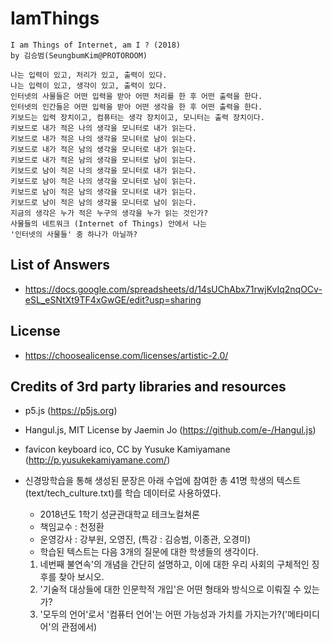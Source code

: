 # IamThings
```
I am Things of Internet, am I ? (2018)
by 김승범(SeungbumKim@PROTOROOM)

나는 입력이 있고, 처리가 있고, 출력이 있다.
나는 입력이 있고, 생각이 있고, 출력이 있다.
인터넷의 사물들은 어떤 입력을 받아 어떤 처리를 한 후 어떤 출력을 한다.
인터넷의 인간들은 어떤 입력을 받아 어떤 생각을 한 후 어떤 출력을 한다.
키보드는 입력 장치이고, 컴퓨터는 생각 장치이고, 모니터는 출력 장치이다.
키보드로 내가 적은 나의 생각을 모니터로 내가 읽는다.
키보드로 내가 적은 나의 생각을 모니터로 남이 읽는다.
키보드로 내가 적은 남의 생각을 모니터로 내가 읽는다.
키보드로 내가 적은 남의 생각을 모니터로 남이 읽는다.
키보드로 남이 적은 나의 생각을 모니터로 내가 읽는다.
키보드로 남이 적은 나의 생각을 모니터로 남이 읽는다.
키보드로 남이 적은 남의 생각을 모니터로 내가 읽는다.
키보드로 남이 적은 남의 생각을 모니터로 남이 읽는다.
지금의 생각은 누가 적은 누구의 생각을 누가 읽는 것인가?
사물들의 네트워크 (Internet of Things) 안에서 나는
'인터넷의 사물들' 중 하나가 아닐까?
```

## List of Answers
 * https://docs.google.com/spreadsheets/d/14sUChAbx71rwjKvIq2nqOCv-eSL_eSNtXt9TF4xGwGE/edit?usp=sharing


## License
 * https://choosealicense.com/licenses/artistic-2.0/


## Credits of 3rd party libraries and resources
 * p5.js (https://p5js.org)
 * Hangul.js, MIT License by Jaemin Jo (https://github.com/e-/Hangul.js)
 * favicon keyboard ico, CC by Yusuke Kamiyamane (http://p.yusukekamiyamane.com/)

 * 신경망학습을 통해 생성된 문장은 아래 수업에 참여한 총 41명 학생의 텍스트(text/tech_culture.txt)를 학습 데이터로 사용하였다.
   * 2018년도 1학기 성균관대학교 테크노컬쳐론
   * 책임교수 : 천정환
   * 운영강사 : 강부원, 오영진, (특강 : 김승범, 이종관, 오경미)
   * 학습된 텍스트는 다음 3개의 질문에 대한 학생들의 생각이다.
    1. 네번째 불연속'의 개념을 간단히 설명하고, 이에 대한 우리 사회의 구체적인 징후를 찾아 보시오.
    1. '기술적 대상들에 대한 인문학적 개입'은 어떤 형태와 방식으로 이뤄질 수 있는가?
    1. '모두의 언어'로서 '컴퓨터 언어'는 어떤 가능성과 가치를 가지는가?('메타미디어'의 관점에서)﻿
